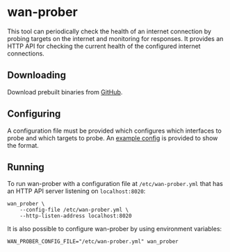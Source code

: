 # wan-prober

This tool can periodically check the health of an internet connection
by probing targets on the internet and monitoring for responses.
It provides an HTTP API for checking the current health of the configured internet connections.

## Downloading

Download prebuilt binaries from [GitHub](https://github.com/adaricorp/wan-prober/releases/latest).

## Configuring

A configuration file must be provided which configures which interfaces to probe and which targets to probe.
An [example config](https://github.com/adaricorp/wan-prober/blob/main/sample-configs/wan-prober.yml)
is provided to show the format.

## Running

To run wan-prober with a configuration file at `/etc/wan-prober.yml` that has an HTTP API server
listening on `localhost:8020`:

```
wan_prober \
    --config-file /etc/wan-prober.yml \
    --http-listen-address localhost:8020
```

It is also possible to configure wan-prober by using environment variables:

```
WAN_PROBER_CONFIG_FILE="/etc/wan-prober.yml" wan_prober
```
